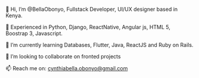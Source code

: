 👋 Hi, I’m @BellaObonyo, Fullstack Developer, UI/UX designer based in Kenya.

👀 Experienced in Python, Django, ReactNative, Angular js, HTML 5, Boostrap 3, Javascript.

🌱 I’m currently learning Databases, Flutter, Java, ReactJS and Ruby on Rails.

💞️ I’m looking to collaborate on fronted projects 

📫 Reach me on: cynthiabella.obonyo@gmail.com


<!---
BellaObonyo/BellaObonyo is a ✨ special ✨ repository because its `README.md` (this file) appears on your GitHub profile.
You can click the Preview link to take a look at your changes.
--->
